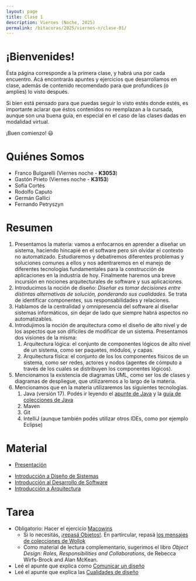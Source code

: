 ```yaml
---
layout: page
title: Clase 1
description: Viernes (Noche, 2025)
permalink: /bitacoras/2025/viernes-n/clase-01/
---
```


# **¡Bienvenides!**

Ésta página corresponde a la primera clase, y habrá una por cada encuentro. Acá encontrarás apuntes y ejercicios que desarrollamos en clase, además de contenido recomendado para que profundices (o amplíes) lo visto después.

Si bien está pensado para que puedas seguir lo visto estés donde estés, es importante aclarar que éstos contenidos no reemplazan a la cursada, aunque son una buena guía, en especial en el caso de las clases dadas en modalidad virtual.

¡Buen comienzo! 😃

# Quiénes Somos

* Franco Bulgarelli (Viernes noche - **K3053**)
* Gastón Prieto (Viernes noche - **K3153**)
* Sofía Cortés
* Rodolfo Caputo
* Germán Gallici
* Fernando Petryszyn

# Resumen

1. Presentamos la materia: vamos a enfocarnos en aprender a diseñar un sistema, haciendo hincapié en el software pero sin olvidar el contexto no automatizado. Estudiaremos y debatiremos diferentes problemas y soluciones comunes a ellos y nos adentraremos en el manejo de diferentes tecnologías fundamentales para la construcción de aplicaciones en la industria de hoy. Finalmente haremos una breve incursión en nociones arquitecturales de software y sus aplicaciones.
2. Introducimos la noción de diseño: _Diseñar es tomar decisiones entre distintas alternativas de solución, ponderando sus cualidades_. Se trata de identificar componentes, sus responsabilidades y relaciones.
3. Hablamos de la centralidad y omnipresencia del software al diseñar sistemas informáticos, sin dejar de lado que siempre habrá aspectos no automatizables.
4. Introdujimos la noción de arquitectura como el diseño de alto nivel y de los aspectos que son difíciles de modificar de un sistema. Presentamos dos visiones de la misma:
    1. Arquitectura lógica: el conjunto de componentes lógicos de alto nivel de un sistema, como ser paquetes, módulos, y capas.
    2. Arquitectura física: el conjunto de los los componentes físicos de un sistema, como ser redes, actores y nodos (agentes de cómputo a través de los cuales se distribuyen los componentes lógicos).
5. Mencionamos la existencia de diagramas UML, como ser los de clases y diagramas de despliegue, que utilizaremos a lo largo de la materia.
6. Mencionamos que en la materia utilizaremos las siguientes tecnologías.
    1. Java (versión 17). Podés ir leyendo el [apunte de Java](https://docs.google.com/document/d/1VYBey56M0UU6C0689hAClAvF9ILE6E7nKIuOqrRJnWQ) y la [guía de colecciones de Java](https://docs.google.com/document/d/1Tn4hhyEwbAm1OBhqz2Yu2NIrY_AX2hArwUMEtZadtLk/edit#heading=h.84nijkpu6fvo)
    2. Maven
    3. Git
    4. IntelliJ (aunque también podés utilizar otros IDEs, como por ejemplo Eclipse)

# Material

- [Presentación](https://docs.google.com/presentation/d/1Aa8h_upxAlwpPuJdlNfCFOH7Cg9b8FkE-fCekHLjY2I/edit)
* [Introducción a Diseño de Sistemas](https://docs.google.com/document/d/1mqWuU_5p9l6GIfHXSjcoyDXILWTKq2eW2dLFlIBOQzk)
* [Introducción al Desarrollo de Software](https://docs.google.com/document/d/1TZeWMdtMOKv7fESrFyJEJXWLTVutGVy_Gho9h5e1tRY/edit#heading=h.hegow82vrh7m)
* [Introducción a Arquitectura](https://docs.google.com/document/d/1XaKMrWPA0jntDK29gtEDRw-CoQgWXfHOmdbmihg4MpE)


# Tarea

* Obligatorio: Hacer el ejercicio [Macowins](https://docs.google.com/document/d/1mjWKl9YH9Bb39iIUl1bQj_xhx_-CjCAMpcAXRqKhVjU)
    * Si lo necesitás, [¡repasá Objetos!](https://www.pdep.com.ar/material/apuntes). En partircular, repasá [los mensajes de colecciones de Wollok](https://docs.google.com/document/d/1oJ-tyQJoBtJh0kFcsV9wSUpgpopjGtoyhJdPUdjFIJQ/edit)
    * Como material de lectura complementario, sugerimos el libro _Object Design: Roles, Responsibilities and Collaborations_, de Rebecca Wirfs-Brock and Alan McKean.
* Leé el apunte que explica como [Comunicar un diseño](https://docs.google.com/document/d/1eXLlNppAX-7E2M8Xxs0MCckdn4XVEYmeQNaS_E1RqTc/edit)
* Leé el apunte que explica las [Cualidades de diseño](https://docs.google.com/document/d/14HdvHvS33WqYb6Ak0BGa0IeCTbzeCRSDKs-1Ot-qLDw)
